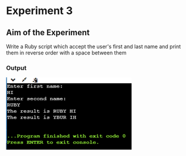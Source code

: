 # Experiment 3

## Aim of the Experiment
Write a Ruby script which accept the user's first and last name and print them in reverse order
with a space between them

### Output
![output](exp3.png)
